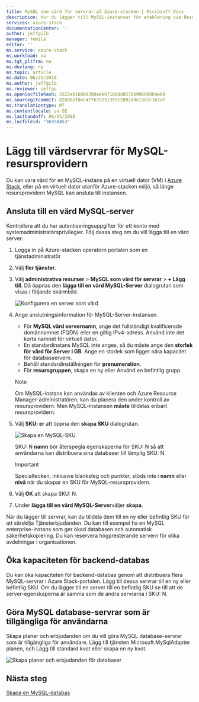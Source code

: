 ```yaml
---
title: MySQL som värd för servrar på Azure-stacken | Microsoft Docs
description: Hur du lägger till MySQL-instanser för etablering via Resursprovidern MySQL nätverkskort
services: azure-stack
documentationCenter: ''
author: jeffgilb
manager: femila
editor: ''
ms.service: azure-stack
ms.workload: na
ms.tgt_pltfrm: na
ms.devlang: na
ms.topic: article
ms.date: 06/25/2018
ms.author: jeffgilb
ms.reviewer: jeffgo
ms.openlocfilehash: 5522eb1b8b0398aeb6f1b0dd8578b906880b4e89
ms.sourcegitcommit: 828d8ef0ec47767d251355c2002ade13d1c162af
ms.translationtype: MT
ms.contentlocale: sv-SE
ms.lasthandoff: 06/25/2018
ms.locfileid: "36938453"
---
```

# <a name="add-hosting-servers-for-the-mysql-resource-provider"></a>Lägg till värdservrar för MySQL-resursprovidern

Du kan vara värd för en MySQL-instans på en virtuell dator (VM) i [Azure Stack](azure-stack-poc.md), eller på en virtuell dator utanför Azure-stacken miljö, så länge resursprovidern MySQL kan ansluta till instansen.

## <a name="connect-to-a-mysql-hosting-server"></a>Ansluta till en värd MySQL-server

Kontrollera att du har autentiseringsuppgifter för ett konto med systemadministratörsprivilegier. Följ dessa steg om du vill lägga till en värd server:

1. Logga in på Azure-stacken operatorn portalen som en tjänstadministratör
2. Välj **fler tjänster**.
3. Välj **administrativa resurser** > **MySQL som värd för servrar** > **+ Lägg till**. Då öppnas den **lägga till en värd MySQL-Server** dialogrutan som visas i följande skärmbild.

   ![Konfigurera en server som värd](./media/azure-stack-mysql-rp-deploy/mysql-add-hosting-server-2.png)

4. Ange anslutningsinformation för MySQL-Server-instansen.

   * För **MySQL värd servernamn**, ange det fullständigt kvalificerade domännamnet (FQDN) eller en giltig IPv4-adress. Använd inte det korta namnet för virtuell dator.
   * En standardinstans MySQL inte anges, så du måste ange den **storlek för värd för Server i GB**. Ange en storlek som ligger nära kapacitet för databasservern.
   * Behåll standardinställningen för **prenumeration**.
   * För **resursgruppen**, skapa en ny eller Använd en befintlig grupp.

   > [!NOTE]
   > Om MySQL-instans kan användas av klienten och Azure Resource Manager-administratören, kan du placera den under kontroll av resursprovidern. Men MySQL-instansen **måste** tilldelas enbart resursprovidern.

5. Välj **SKU: er** att öppna den **skapa SKU** dialogrutan.

   ![Skapa en MySQL-SKU](./media/azure-stack-mysql-rp-deploy/mysql-new-sku.png)

   SKU: N **namn** bör återspegla egenskaperna för SKU: N så att användarna kan distribuera sina databaser till lämplig SKU: N.

   >[!IMPORTANT]
   >Specialtecken, inklusive blanksteg och punkter, stöds inte i **namn** eller **nivå** när du skapar en SKU för MySQL-resursprovidern.

6. Välj **OK** att skapa SKU: N.
7. Under **lägga till en värd MySQL-Server**väljer **skapa**.

När du lägger till servrar, kan du tilldela dem till en ny eller befintlig SKU för att särskilja Tjänsterbjudanden. Du kan till exempel ha en MySQL enterprise-instans som ger ökad databasen och automatisk säkerhetskopiering. Du kan reservera högpresterande servern för olika avdelningar i organisationen.

## <a name="increase-backend-database-capacity"></a>Öka kapaciteten för backend-databas

Du kan öka kapaciteten för backend-databas genom att distribuera flera MySQL-servrar i Azure Stack-portalen. Lägg till dessa servrar till en ny eller befintlig SKU. Om du lägger till en server till en befintlig SKU se till att de server-egenskaperna är samma som de andra servrarna i SKU: N.

## <a name="make-mysql-database-servers-available-to-your-users"></a>Göra MySQL database-servrar som är tillgängliga för användarna

Skapa planer och erbjudanden om du vill göra MySQL database-servrar som är tillgängliga för användare. Lägg till tjänsten Microsoft.MySqlAdapter planen, och Lägg till standard kvot eller skapa en ny kvot.

![Skapa planer och erbjudanden för databaser](./media/azure-stack-mysql-rp-deploy/mysql-new-plan.png)

## <a name="next-steps"></a>Nästa steg

[Skapa en MySQL-databas](azure-stack-mysql-resource-provider-databases.md)